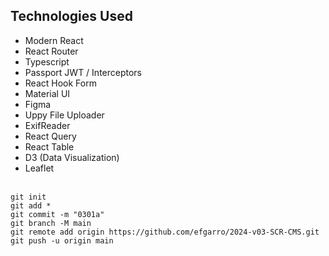 ## Technologies Used

- Modern React
- React Router
- Typescript
- Passport JWT / Interceptors
- React Hook Form
- Material UI
- Figma
- Uppy File Uploader
- ExifReader
- React Query
- React Table
- D3 (Data Visualization)
- Leaflet
<br><br>

~~~
git init
git add *
git commit -m "0301a"
git branch -M main
git remote add origin https://github.com/efgarro/2024-v03-SCR-CMS.git
git push -u origin main
~~~